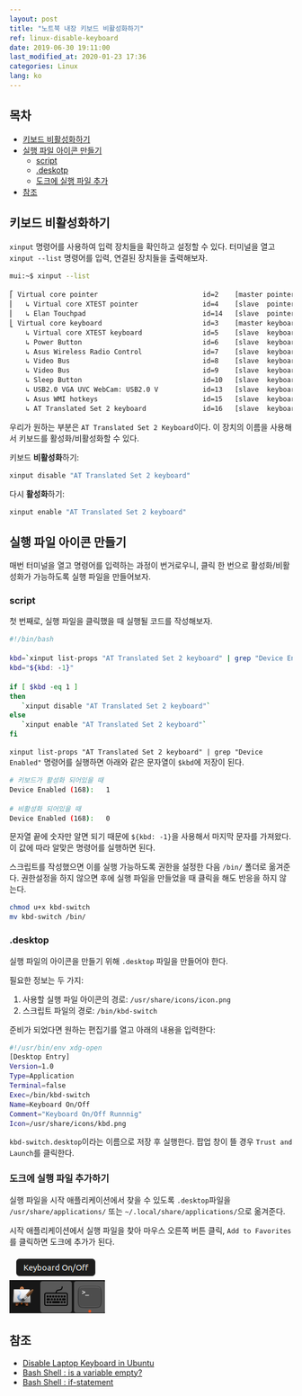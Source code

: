 ```yaml
---
layout: post
title: "노트북 내장 키보드 비활성화하기"
ref: linux-disable-keyboard
date: 2019-06-30 19:11:00
last_modified_at: 2020-01-23 17:36
categories: Linux
lang: ko
---
```


## 목차
- [키보드 비활성화하기](#disable)
- [실행 파일 아이콘 만들기](#launcher)
  * [script](#script)
  * [.deskotp](#desktop)
  * [도크에 실행 파일 추가](#dock)
- [참조](#ref)

<div class="divider"></div>

## 키보드 비활성화하기 <a id="disable"></a>
`xinput` 명령어를 사용하여 입력 장치들을 확인하고 설정할 수 있다. 
터미널을 열고 `xinput --list` 명령어를 입력, 연결된 장치들을 출력해보자.

```bash
mui:~$ xinput --list

⎡ Virtual core pointer                          id=2    [master pointer  (3)]
⎜   ↳ Virtual core XTEST pointer                id=4    [slave  pointer  (2)]
⎜   ↳ Elan Touchpad                             id=14   [slave  pointer  (2)]
⎣ Virtual core keyboard                         id=3    [master keyboard (2)]
    ↳ Virtual core XTEST keyboard               id=5    [slave  keyboard (3)]
    ↳ Power Button                              id=6    [slave  keyboard (3)]
    ↳ Asus Wireless Radio Control               id=7    [slave  keyboard (3)]
    ↳ Video Bus                                 id=8    [slave  keyboard (3)]
    ↳ Video Bus                                 id=9    [slave  keyboard (3)]
    ↳ Sleep Button                              id=10   [slave  keyboard (3)]
    ↳ USB2.0 VGA UVC WebCam: USB2.0 V           id=13   [slave  keyboard (3)]
    ↳ Asus WMI hotkeys                          id=15   [slave  keyboard (3)]
    ↳ AT Translated Set 2 keyboard              id=16   [slave  keyboard (3)]
```

우리가 원하는 부분은 `AT Translated Set 2 Keyboard`이다. 
이 장치의 이름을 사용해서 키보드를 활성화/비활성화할 수 있다.

키보드 **비활성화**하기:
```bash
xinput disable "AT Translated Set 2 keyboard"
```

다시 **활성화**하기:
```bash
xinput enable "AT Translated Set 2 keyboard"
```

<div class="divider"></div>

## 실행 파일 아이콘 만들기 <a id="launcher"></a>
매번 터미널을 열고 명령어를 입력하는 과정이 번거로우니, 
클릭 한 번으로 활성화/비활성화가 가능하도록 실행 파일을 만들어보자.

### script <a id="script"></a>
첫 번째로, 실행 파일을 클릭했을 때 실행될 코드를 작성해보자.

```bash
#!/bin/bash

kbd=`xinput list-props "AT Translated Set 2 keyboard" | grep "Device Enabled"`
kbd="${kbd: -1}"

if [ $kbd -eq 1 ]
then
   `xinput disable "AT Translated Set 2 keyboard"`
else
   `xinput enable "AT Translated Set 2 keyboard"`
fi
```

`xinput list-props "AT Translated Set 2 keyboard" | grep "Device Enabled"` 명령어를 실행하면
아래와 같은 문자열이 `$kbd`에 저장이 된다.

```bash
# 키보드가 활성화 되어있을 때
Device Enabled (168):   1

# 비활성화 되어있을 때
Device Enabled (168):   0
```

문자열 끝에 숫자만 알면 되기 때문에 `${kbd: -1}`을 사용해서 마지막 문자를 가져왔다. 
이 값에 따라 알맞은 명령어를 실행하면 된다.

스크립트를 작성했으면 이를 실행 가능하도록 권한을 설정한 다음 `/bin/` 폴더로 옮겨준다.
권한설정을 하지 않으면 후에 실행 파일을 만들었을 때 클릭을 해도 반응을 하지 않는다.

```bash
chmod u+x kbd-switch
mv kbd-switch /bin/
```

### .desktop <a id="desktop"></a>
실행 파일의 아이콘을 만들기 위해 `.desktop` 파일을 만들어야 한다.

필요한 정보는 두 가지:
1. 사용할 실행 파일 아이콘의 경로: `/usr/share/icons/icon.png`
2. 스크립트 파일의 경로: `/bin/kbd-switch`

준비가 되었다면 원하는 편집기를 열고 아래의 내용을 입력한다:

```bash
#!/usr/bin/env xdg-open
[Desktop Entry]
Version=1.0
Type=Application
Terminal=false
Exec=/bin/kbd-switch
Name=Keyboard On/Off
Comment="Keyboard On/Off Runnnig"
Icon=/usr/share/icons/kbd.png
```

`kbd-switch.desktop`이라는 이름으로 저장 후 실행한다. 팝업 창이 뜰 경우 
`Trust and Launch`를 클릭한다.

### 도크에 실행 파일 추가하기 <a id="dock"></a>

실행 파일을 시작 애플리케이션에서 찾을 수 있도록 `.desktop`파일을 `/usr/share/applications/` 또는 `~/.local/share/applications/`으로 옮겨준다.

시작 애플리케이션에서 실행 파일을 찾아 마우스 오른쪽 버튼 클릭, `Add to Favorites`를 클릭하면 도크에 추가가 된다.

![dock image](/assets/images/linux/how-to/disable-keyboard/dock.png)

<div class="divider"></div>

## 참조 <a id="ref"></a>
- [Disable Laptop Keyboard in Ubuntu](https://blog.hostonnet.com/laptop-keyboard-ubuntu)
- [Bash Shell : is a variable empty?](https://www.cyberciti.biz/faq/unix-linux-bash-script-check-if-variable-is-empty/)
- [Bash Shell : if-statement](https://ryanstutorials.net/bash-scripting-tutorial/bash-if-statements.php)

